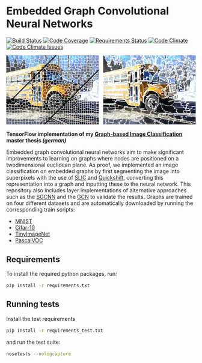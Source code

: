 # Embedded Graph Convolutional Neural Networks

[![Build Status][build-image]][build-url]
[![Code Coverage][coverage-image]][coverage-url]
[![Requirements Status][requirements-image]][requirements-url]
[![Code Climate][code-climate-image]][code-climate-url]
[![Code Climate Issues][code-climate-issues-image]][code-climate-issues-url]

[build-image]: https://travis-ci.org/rusty1s/embedded_gcnn.svg?branch=master
[build-url]: https://travis-ci.org/rusty1s/embedded_gcnn
[coverage-image]: https://img.shields.io/codecov/c/github/rusty1s/embedded_gcnn.svg
[coverage-url]: https://codecov.io/github/rusty1s/embedded_gcnn?branch=master
[requirements-image]: https://requires.io/github/rusty1s/embedded_gcnn/requirements.svg?branch=master
[requirements-url]: https://requires.io/github/rusty1s/embedded_gcnn/requirements/?branch=master
[code-climate-image]: https://codeclimate.com/github/rusty1s/embedded_gcnn/badges/gpa.svg
[code-climate-url]: https://codeclimate.com/github/rusty1s/embedded_gcnn
[code-climate-issues-image]: https://codeclimate.com/github/rusty1s/embedded_gcnn/badges/issue_count.svg
[code-climate-issues-url]: https://codeclimate.com/github/rusty1s/embedded_gcnn/issues

![SlIC and Quickshift Segmentation](image.jpg)

**TensorFlow implementation of my [Graph-based Image
Classification](https://github.com/rusty1s/deep-learning/blob/master/master/main.pdf)
master thesis *(german)***

Embedded graph convolutional neural networks aim to make significant improvements to learning on graphs where nodes are positioned on a twodimensional euclidean plane.
As proof, we implemented an image classification on embedded graphs by first segmenting the image into superpixels with the use of [SLIC](https://infoscience.epfl.ch/record/177415/files/Superpixel_PAMI2011-2.pdf) and [Quickshift](http://vision.cs.ucla.edu/papers/vedaldiS08quick.pdf), converting this representation into a graph and inputting these to the neural network.
This repository also includes layer implementations of alternative approaches such as the [SGCNN](https://arxiv.org/abs/1312.6203) and the [GCN](https://arxiv.org/abs/1609.02907) to validate the results.
Graphs are trained on four different datasets and are automatically downloaded by running the corresponding train scripts:
* [MNIST](http://yann.lecun.com/exdb/mnist/)
* [Cifar-10](https://www.cs.toronto.edu/~kriz/cifar.html)
* [TinyImageNet](https://tiny-imagenet.herokuapp.com/)
* [PascalVOC](http://host.robots.ox.ac.uk/pascal/VOC/)

## Requirements

To install the required python packages, run:

```bash
pip install -r requirements.txt
```

## Running tests

Install the test requirements

```bash
pip install -r requirements_test.txt
```

and run the test suite:

```bash
nosetests --nologcapture
```
